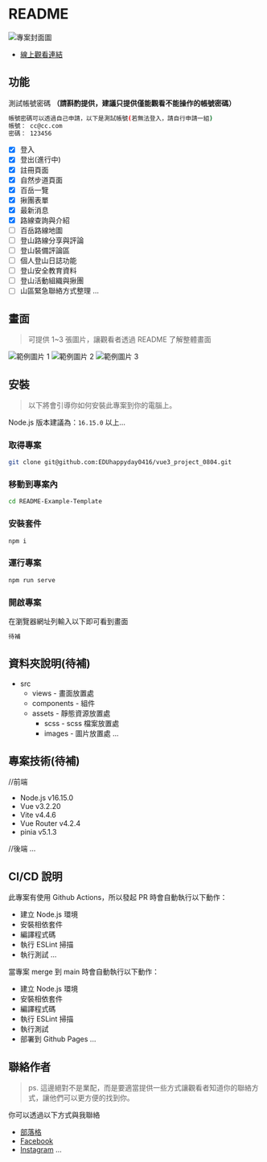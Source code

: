 <!-- https://github.com/flow-open-money-come/wander-map-frontend/tree/main
參考
https://recreation.forest.gov.tw/Files/Service/Document/%E6%9E%97%E6%A5%AD%E5%8F%8A%E8%87%AA%E7%84%B6%E4%BF%9D%E8%82%B2%E7%BD%B2%E5%8F%B0%E7%81%A3%E5%B1%B1%E6%9E%97%E6%82%A0%E9%81%8A%E7%B6%B2%E9%96%8B%E6%94%BE%E8%B3%87%E6%96%99%E5%88%97%E8%A1%A8%E5%8F%8A%E5%85%A7%E5%AE%B9.pdf

https://recreation.forest.gov.tw/Forest/QueryForest?Region=N%2CC&Typ=0%2C1&Keyword=&Height=1&IsOpen=open&Traffic=&RT_Status=&RT_Hard=&RT_Length=&RT_Time=&sort=&PageIndex=0&PageSize=36&topic=

https://recreation.forest.gov.tw/Forest/Query
Region: N,C,S,E 地區
Typ: 0,1,2,10,11,3,12 //景點類型
國家森林遊樂區
自然步道
平地森林園區
林業文化園區
林業軌道
自然教育中心
生態教育館

Keyword:
Height: 1,2,3,4 海拔高度
IsOpen: open,close
Traffic: 0,1 0開車 1大眾交通
RT_Status:
RT_Hard:
RT_Length:
RT_Time:
sort:
PageIndex: 0
PageSize: 36
topic:


預計:
登山申請服務 -->

<!-- 底下標籤來源參考寫法可至：https://github.com/Envoy-VC/awesome-badges#github-stats -->

<!-- ![](https://img.shields.io/github/stars/hsiangfeng/README-Example-Template.svg)｜![](https://img.shields.io/github/forks/hsiangfeng/README-Example-Template.svg)｜![](https://img.shields.io/github/issues-pr/hsiangfeng/README-Example-Template.svg)｜![](https://img.shields.io/github/issues/hsiangfeng/README-Example-Template.svg) -->

<!-- > 由於許多人都不知道如何撰寫 README，所以我就提供一個 README 範本，讓大家可以參考，許多地方你都可以斟酌是否要加入，或是修改成你自己的風格。 -->

<!-- **ps. 底下範本不是絕對，你可以依照自己需求斟酌增加或刪除。** -->

# README

![專案封面圖](https://fakeimg.pl/500/)

<!-- > 此專案是一份 README 的撰寫範本，主要是方便所有人可以快速撰寫 README，讓大家可以更有方向的去寫出 README。 -->

- [線上觀看連結](https://eduhappyday0416.github.io/vue3_project_0804/#/)

## 功能

測試帳號密碼 **（請斟酌提供，建議只提供僅能觀看不能操作的帳號密碼）**

```bash
帳號密碼可以透過自己申請，以下是測試帳號(若無法登入，請自行申請一組)
帳號： cc@cc.com
密碼： 123456
```

- [x] 登入
- [x] 登出(進行中)
- [x] 註冊頁面
- [x] 自然步道頁面
- [x] 百岳一覽
- [x] 揪團表單
- [x] 最新消息
- [x] 路線查詢與介紹
- [ ] 百岳路線地圖
- [ ] 登山路線分享與評論
- [ ] 登山裝備評論區
- [ ] 個人登山日誌功能
- [ ] 登山安全教育資料
- [ ] 登山活動組織與揪團
- [ ] 山區緊急聯絡方式整理
...

## 畫面

> 可提供 1~3 張圖片，讓觀看者透過 README 了解整體畫面

![範例圖片 1](https://fakeimg.pl/500/)
![範例圖片 2](https://fakeimg.pl/500/)
![範例圖片 3](https://fakeimg.pl/500/)

## 安裝

> 以下將會引導你如何安裝此專案到你的電腦上。



Node.js 版本建議為：`16.15.0` 以上...

### 取得專案

```bash
git clone git@github.com:EDUhappyday0416/vue3_project_0804.git
```

### 移動到專案內

```bash
cd README-Example-Template
```

### 安裝套件

```bash
npm i
```


### 運行專案

```bash
npm run serve
```

### 開啟專案

在瀏覽器網址列輸入以下即可看到畫面

```bash
待補
```
<!-- 
## 環境變數說明

```env
APIPATH= # API 位置
COUSTOMPATH= # 自訂變數
...
``` -->

## 資料夾說明(待補)
- src
  - views - 畫面放置處
  <!-- - controllers - 控制器放置處 -->
  - components - 組件
  <!-- - modules - 模組放置處 -->
  - assets - 靜態資源放置處
    - scss - scss 檔案放置處
    - images - 圖片放置處
...

## 專案技術(待補)
//前端
- Node.js v16.15.0
- Vue v3.2.20
- Vite v4.4.6
- Vue Router v4.2.4
- pinia v5.1.3

//後端
...

<!-- ## 第三方服務

- Algolia
- Google Analytics
... -->

## CI/CD 說明

此專案有使用 Github Actions，所以發起 PR 時會自動執行以下動作：

- 建立 Node.js 環境
- 安裝相依套件
- 編譯程式碼
- 執行 ESLint 掃描
- 執行測試
...

當專案 merge 到 main 時會自動執行以下動作：

- 建立 Node.js 環境
- 安裝相依套件
- 編譯程式碼
- 執行 ESLint 掃描
- 執行測試
- 部署到 Github Pages
...

## 聯絡作者

> ps. 這邊絕對不是業配，而是要適當提供一些方式讓觀看者知道你的聯絡方式，讓他們可以更方便的找到你。

你可以透過以下方式與我聯絡

- [部落格](https://israynotarray.com/)
- [Facebook](https://www.facebook.com/israynotarray)
- [Instagram](https://www.instagram.com/isray_notarray/)
...

